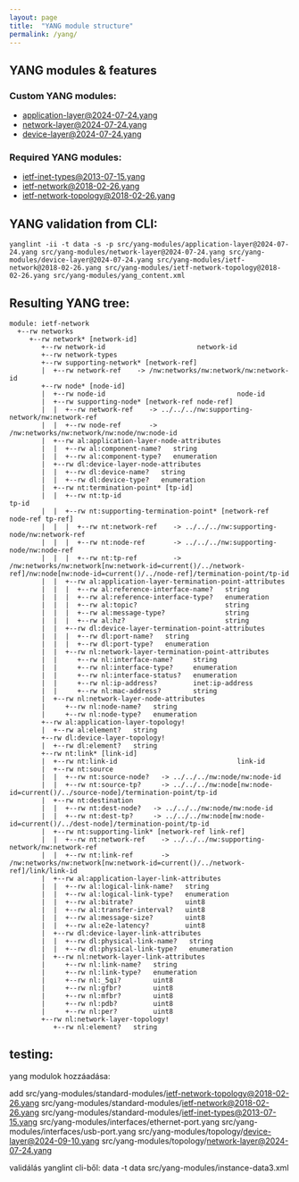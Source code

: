 ```yaml
---
layout: page
title:  "YANG module structure"
permalink: /yang/
---
```


## YANG modules & features

### Custom YANG modules:
 - application-layer@2024-07-24.yang
 - network-layer@2024-07-24.yang
 - device-layer@2024-07-24.yang

### Required YANG modules:
 - ietf-inet-types@2013-07-15.yang
 - ietf-network@2018-02-26.yang
 - ietf-network-topology@2018-02-26.yang

## YANG validation from CLI:
```
yanglint -ii -t data -s -p src/yang-modules/application-layer@2024-07-24.yang src/yang-modules/network-layer@2024-07-24.yang src/yang-modules/device-layer@2024-07-24.yang src/yang-modules/ietf-network@2018-02-26.yang src/yang-modules/ietf-network-topology@2018-02-26.yang src/yang-modules/yang_content.xml
```

## Resulting YANG tree:
```
module: ietf-network
  +--rw networks
     +--rw network* [network-id]
        +--rw network-id                       network-id
        +--rw network-types
        +--rw supporting-network* [network-ref]
        |  +--rw network-ref    -> /nw:networks/nw:network/nw:network-id
        +--rw node* [node-id]
        |  +--rw node-id                                 node-id
        |  +--rw supporting-node* [network-ref node-ref]
        |  |  +--rw network-ref    -> ../../../nw:supporting-network/nw:network-ref
        |  |  +--rw node-ref       -> /nw:networks/nw:network/nw:node/nw:node-id
        |  +--rw al:application-layer-node-attributes
        |  |  +--rw al:component-name?   string
        |  |  +--rw al:component-type?   enumeration
        |  +--rw dl:device-layer-node-attributes
        |  |  +--rw dl:device-name?   string
        |  |  +--rw dl:device-type?   enumeration
        |  +--rw nt:termination-point* [tp-id]
        |  |  +--rw nt:tp-id                                             tp-id
        |  |  +--rw nt:supporting-termination-point* [network-ref node-ref tp-ref]
        |  |  |  +--rw nt:network-ref    -> ../../../nw:supporting-node/nw:network-ref
        |  |  |  +--rw nt:node-ref       -> ../../../nw:supporting-node/nw:node-ref
        |  |  |  +--rw nt:tp-ref         -> /nw:networks/nw:network[nw:network-id=current()/../network-ref]/nw:node[nw:node-id=current()/../node-ref]/termination-point/tp-id
        |  |  +--rw al:application-layer-termination-point-attributes
        |  |  |  +--rw al:reference-interface-name?   string
        |  |  |  +--rw al:reference-interface-type?   enumeration
        |  |  |  +--rw al:topic?                      string
        |  |  |  +--rw al:message-type?               string
        |  |  |  +--rw al:hz?                         string
        |  |  +--rw dl:device-layer-termination-point-attributes
        |  |  |  +--rw dl:port-name?   string
        |  |  |  +--rw dl:port-type?   enumeration
        |  |  +--rw nl:network-layer-termination-point-attributes
        |  |     +--rw nl:interface-name?     string
        |  |     +--rw nl:interface-type?     enumeration
        |  |     +--rw nl:interface-status?   enumeration
        |  |     +--rw nl:ip-address?         inet:ip-address
        |  |     +--rw nl:mac-address?        string
        |  +--rw nl:network-layer-node-attributes
        |     +--rw nl:node-name?   string
        |     +--rw nl:node-type?   enumeration
        +--rw al:application-layer-topology!
        |  +--rw al:element?   string
        +--rw dl:device-layer-topology!
        |  +--rw dl:element?   string
        +--rw nt:link* [link-id]
        |  +--rw nt:link-id                              link-id
        |  +--rw nt:source
        |  |  +--rw nt:source-node?   -> ../../../nw:node/nw:node-id
        |  |  +--rw nt:source-tp?     -> ../../../nw:node[nw:node-id=current()/../source-node]/termination-point/tp-id
        |  +--rw nt:destination
        |  |  +--rw nt:dest-node?   -> ../../../nw:node/nw:node-id
        |  |  +--rw nt:dest-tp?     -> ../../../nw:node[nw:node-id=current()/../dest-node]/termination-point/tp-id
        |  +--rw nt:supporting-link* [network-ref link-ref]
        |  |  +--rw nt:network-ref    -> ../../../nw:supporting-network/nw:network-ref
        |  |  +--rw nt:link-ref       -> /nw:networks/nw:network[nw:network-id=current()/../network-ref]/link/link-id
        |  +--rw al:application-layer-link-attributes
        |  |  +--rw al:logical-link-name?   string
        |  |  +--rw al:logical-link-type?   enumeration
        |  |  +--rw al:bitrate?             uint8
        |  |  +--rw al:transfer-interval?   uint8
        |  |  +--rw al:message-size?        uint8
        |  |  +--rw al:e2e-latency?         uint8
        |  +--rw dl:device-layer-link-attributes
        |  |  +--rw dl:physical-link-name?   string
        |  |  +--rw dl:physical-link-type?   enumeration
        |  +--rw nl:network-layer-link-attributes
        |     +--rw nl:link-name?   string
        |     +--rw nl:link-type?   enumeration
        |     +--rw nl:_5qi?        uint8
        |     +--rw nl:gfbr?        uint8
        |     +--rw nl:mfbr?        uint8
        |     +--rw nl:pdb?         uint8
        |     +--rw nl:per?         uint8
        +--rw nl:network-layer-topology!
           +--rw nl:element?   string
```

## testing:

yang modulok hozzáadása:

add src/yang-modules/standard-modules/ietf-network-topology@2018-02-26.yang src/yang-modules/standard-modules/ietf-network@2018-02-26.yang src/yang-modules/standard-modules/ietf-inet-types@2013-07-15.yang src/yang-modules/interfaces/ethernet-port.yang src/yang-modules/interfaces/usb-port.yang src/yang-modules/topology/device-layer@2024-09-10.yang src/yang-modules/topology/network-layer@2024-07-24.yang

validálás yanglint cli-ből:  data -t data src/yang-modules/instance-data3.xml 